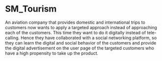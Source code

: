 # SM_Tourism
An aviation company that provides domestic and international trips to customers now wants to apply a targeted approach instead of approaching each of the customers. This time they want to do it digitally instead of tele-calling. Hence they have collaborated with a social networking platform, so they can learn the digital and social behavior of the customers and provide the digital advertisement on the user page of the targeted customers who have a high propensity to take up the product.
